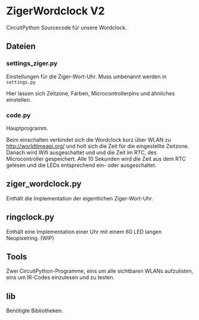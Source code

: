 # ZigerWordclock V2

CircuitPython Sourcecode für unsere Wordclock.

## Dateien

### settings_ziger.py

Einstellungen für die Ziger-Wort-Uhr.
Muss umbenannt werden in `settings.py`

Hier lassen sich Zeitzone, Farben, Microcontrollerpins und ähnliches einstellen.

### code.py

Hauptprogramm.

Beim einschalten verbindet sich die Wordclock kurz über WLAN zu http://worldtimeapi.org/ und holt sich die Zeit für die eingestellte Zeitzone.
Danach wird Wifi ausgeschaltet und und die Zeit im RTC, des Microcontroller gespeichert. Alle 10 Sekunden wird die Zeit aus dem RTC gelesen und die LEDs entsprechend ein- oder ausgeschaltet.

## ziger_wordclock.py

Enthält die Implementation der eigentlichen Ziger-Wort-Uhr.

## ringclock.py

Enthält eine Implementation einer Uhr mit einem 60 LED langen Neopixelring. (WIP)

## Tools

Zwei CircuitPython-Programme, eins um alle sichtbaren WLANs aufzulisten, eins um IR-Codes einzulesen und zu testen. 

## lib

Benötigte Bibliotheken.